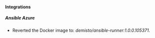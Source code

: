 
#### Integrations

##### Ansible Azure

- Reverted the Docker image to: *demisto/ansible-runner:1.0.0.105371*.
